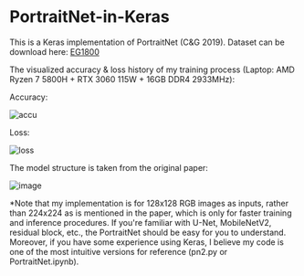 # PortraitNet-in-Keras
This is a Keras implementation of PortraitNet (C&amp;G 2019). Dataset can be download here: [EG1800](https://goo.gs/pqs8e)

The visualized accuracy & loss history of my training process (Laptop: AMD Ryzen 7 5800H + RTX 3060 115W + 16GB DDR4 2933MHz):

Accuracy:

![accu](https://user-images.githubusercontent.com/20149275/204752651-a241d480-71f5-467c-8fb8-2c171158b844.png)

Loss:

![loss](https://user-images.githubusercontent.com/20149275/204752676-0121c760-c2af-4773-b9e3-7d5360139dd5.png)

The model structure is taken from the original paper:

![image](https://user-images.githubusercontent.com/20149275/204755042-72a3d0a4-21a6-4174-a094-7ab85e5e01c7.png)

*Note that my implementation is for 128x128 RGB images as inputs, rather than 224x224 as is mentioned in the paper, which is only for faster training and inference procedures. If you're familiar with U-Net, MobileNetV2, residual block, etc., the PortraitNet should be easy for you to understand. Moreover, if you have some experience using Keras, I believe my code is one of the most intuitive versions for reference (pn2.py or PortraitNet.ipynb). 
